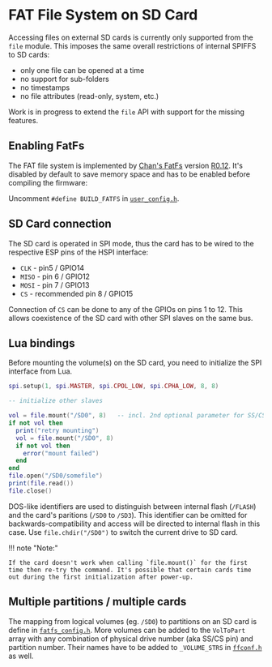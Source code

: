 # FAT File System on SD Card

Accessing files on external SD cards is currently only supported from the `file` module. This imposes the same overall restrictions of internal SPIFFS to SD cards:
- only one file can be opened at a time
- no support for sub-folders
- no timestamps
- no file attributes (read-only, system, etc.)

Work is in progress to extend the `file` API with support for the missing features.

## Enabling FatFs

The FAT file system is implemented by [Chan's FatFs](http://elm-chan.org/fsw/ff/00index_e.html) version [R0.12](http://elm-chan.org/fsw/ff/ff12.zip). It's disabled by default to save memory space and has to be enabled before compiling the firmware:

Uncomment `#define BUILD_FATFS` in [`user_config.h`](../../app/include/user_config.h).

## SD Card connection

The SD card is operated in SPI mode, thus the card has to be wired to the respective ESP pins of the HSPI interface:
- `CLK` - pin5 / GPIO14
- `MISO` - pin 6 / GPIO12
- `MOSI` - pin 7 / GPIO13
- `CS` - recommended pin 8 / GPIO15

Connection of `CS` can be done to any of the GPIOs on pins 1 to 12. This allows coexistence of the SD card with other SPI slaves on the same bus.

## Lua bindings

Before mounting the volume(s) on the SD card, you need to initialize the SPI interface from Lua.

```lua
spi.setup(1, spi.MASTER, spi.CPOL_LOW, spi.CPHA_LOW, 8, 8)

-- initialize other slaves

vol = file.mount("/SD0", 8)   -- incl. 2nd optional parameter for SS/CS pin
if not vol then
  print("retry mounting")
  vol = file.mount("/SD0", 8)
  if not vol then
    error("mount failed")
  end
end
file.open("/SD0/somefile")
print(file.read())
file.close()
```

DOS-like identifiers are used to distinguish between internal flash (`/FLASH`) and the card's paritions (`/SD0` to `/SD3`). This identifier can be omitted for backwards-compatibility and access will be directed to internal flash in this case. Use `file.chdir("/SD0")` to switch the current drive to SD card.

!!! note "Note:"

    If the card doesn't work when calling `file.mount()` for the first time then re-try the command. It's possible that certain cards time out during the first initialization after power-up.

## Multiple partitions / multiple cards

The mapping from logical volumes (eg. `/SD0`) to partitions on an SD card is define in [`fatfs_config.h`](../../app/include/fatfs_config.h). More volumes can be added to the `VolToPart` array with any combination of physical drive number (aka SS/CS pin) and partition number. Their names have to be added to `_VOLUME_STRS` in [`ffconf.h`](../../app/fatfs/ffconf.h) as well.
